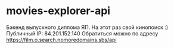 # movies-explorer-api
Бэкенд выпускного диплома ЯП. На этот раз свой кинопоиск :)
Публичный IP: 84.201.152.140
Обратиться можно по адресу https://film.o.search.nomoredomains.sbs/api
